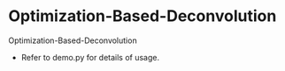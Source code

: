 # Optimization-Based-Deconvolution
Optimization-Based-Deconvolution

- Refer to demo.py for details of usage.
